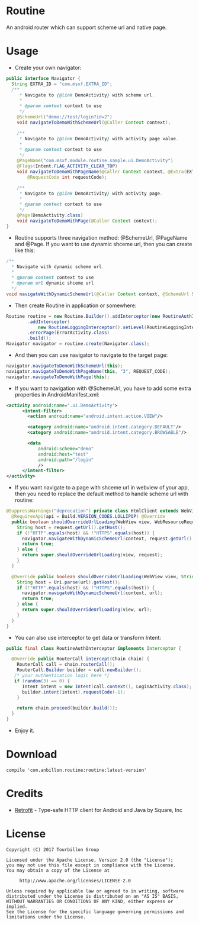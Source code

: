 Routine
=======
An android router which can support scheme url and native page.


Usage
=====
* Create your own navigator:
``` java
public interface Navigator {
  String EXTRA_ID = "com.msxf.EXTRA_ID";
  /**
     * Navigate to {@link DemoActivity} with scheme url.
     *
     * @param context context to use
     */
    @SchemeUrl("demo://test/login?id=2") 
    void navigateToDemoWithSchemeUrl(@Caller Context context);

    /**
     * Navigate to {@link DemoActivity} with activity page value.
     *
     * @param context context to use
     */
    @PageName("com.msxf.module.routine.sample.ui.DemoActivity")
    @Flags(Intent.FLAG_ACTIVITY_CLEAR_TOP)
    void navigateToDemoWithPageName(@Caller Context context, @Extra(EXTRA_ID) String id,
        @RequestCode int requestCode);

    /**
     * Navigate to {@link DemoActivity} with activity page.
     *
     * @param context context to use
     */
    @Page(DemoActivity.class) 
    void navigateToDemoWithPage(@Caller Context context);
}
```
* Routine supports three navigation method: @SchemeUrl, @PageName and @Page. If you want to use dynamic shceme url, then you can create like this:
``` java
/**
  * Navigate with dynamic scheme url.
  *
  * @param context context to use
  * @param url dynamic shceme url
  */
void navigateWithDynamicSchemeUrl(@Caller Context context, @SchemeUrl String url);
```
* Then create Routine in application or somewhere:
``` java
Routine routine = new Routine.Builder().addInterceptor(new RoutineAuthInterceptor())
        .addInterceptor(
            new RoutineLoggingInterceptor().setLevel(RoutineLoggingInterceptor.Level.ALL))
        .errorPage(ErrorActivity.class)
        .build();
Navigator navigator = routine.create(Navigator.class);
```
* And then you can use navigator to navigate to the target page:
``` java
navigator.navigateToDemoWithSchemeUrl(this);
navigator.navigateToDemoWithPageName(this, "3", REQUEST_CODE);
navigator.navigateToDemoWithPage(this);
```
* If you want to navigation with @SchemeUrl, you have to add some extra properties in AndroidManifest.xml:
``` xml
<activity android:name=".ui.DemoActivity">
      <intent-filter>
        <action android:name="android.intent.action.VIEW"/>

        <category android:name="android.intent.category.DEFAULT"/>
        <category android:name="android.intent.category.BROWSABLE"/>

        <data
            android:scheme="demo"
            android:host="test"
            android:path="/login"
            />
      </intent-filter>
</activity>
```
* If you want navigate to a page with shceme url in webview of your app, then you need to replace the default method to handle scheme url with routine:
``` java
@SuppressWarnings("deprecation") private class HtmlClient extends WebViewClient {
  @RequiresApi(api = Build.VERSION_CODES.LOLLIPOP) @Override
  public boolean shouldOverrideUrlLoading(WebView view, WebResourceRequest request) {
    String host = request.getUrl().getHost();
    if (!"HTTP".equals(host) && !"HTTPS".equals(host)) {
      navigator.navigateWithDynamicSchemeUrl(context, request.getUrl().toString());
      return true;
    } else {
      return super.shouldOverrideUrlLoading(view, request);
    }
  }

  @Override public boolean shouldOverrideUrlLoading(WebView view, String url) {
    String host = Uri.parse(url).getHost();
    if (!"HTTP".equals(host) && !"HTTPS".equals(host)) {
      navigator.navigateWithDynamicSchemeUrl(context, url);
      return true;
    } else {
      return super.shouldOverrideUrlLoading(view, url);
    }
  }
}
```
* You can also use interceptor to get data or transform Intent:
``` java
public final class RoutineAuthInterceptor implements Interceptor {

  @Override public RouterCall intercept(Chain chain) {
    RouterCall call = chain.routerCall();
    RouterCall.Builder builder = call.newBuilder();
   /* your authentication logic here */
   if (random(3) == 0) {
      Intent intent = new Intent(call.context(), LoginActivity.class);
      builder.intent(intent).requestCode(-1);
    }

    return chain.proceed(builder.build());
  }
}
```
* Enjoy it.



Download
========

	compile 'com.anbillon.routine:routine:latest-version'



Credits
=======
* [Retrofit][1] - Type-safe HTTP client for Android and Java by Square, Inc



License
=======

    Copyright (C) 2017 Tourbillon Group

    Licensed under the Apache License, Version 2.0 (the "License");
    you may not use this file except in compliance with the License.
    You may obtain a copy of the License at
    
         http://www.apache.org/licenses/LICENSE-2.0
    
    Unless required by applicable law or agreed to in writing, software
    distributed under the License is distributed on an "AS IS" BASIS,
    WITHOUT WARRANTIES OR CONDITIONS OF ANY KIND, either express or implied.
    See the License for the specific language governing permissions and
    limitations under the License.


[1]: https://github.com/square/retrofit